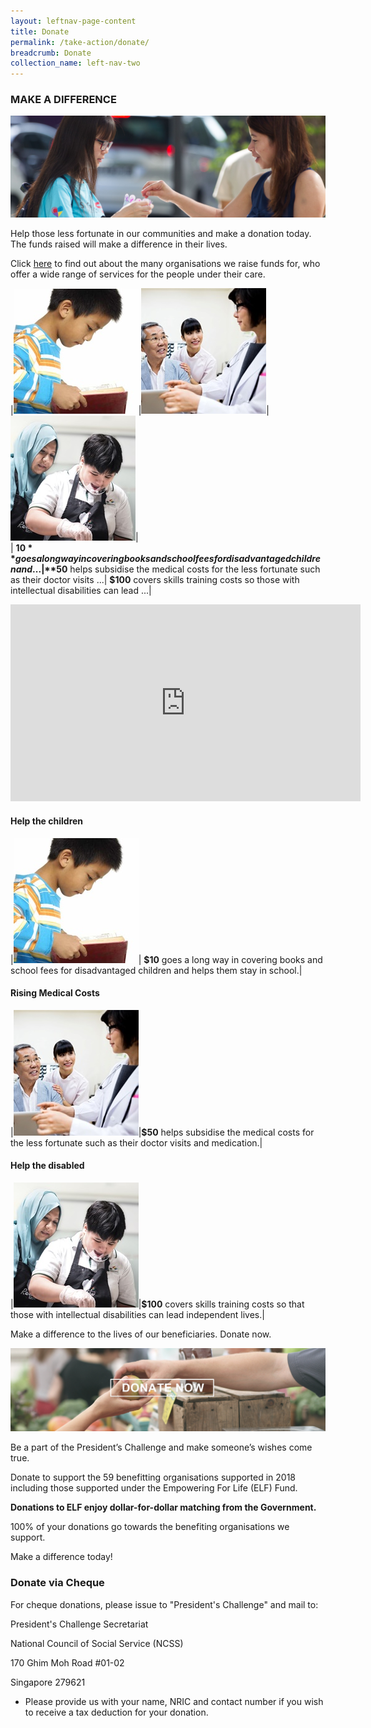 ```yaml
---
layout: leftnav-page-content
title: Donate
permalink: /take-action/donate/
breadcrumb: Donate
collection_name: left-nav-two
---
```


### MAKE A DIFFERENCE

![Donate Banner](/images/Donate-banner_1.jpg "Donate Banner")

Help those less fortunate in our communities and make a donation today. The funds raised will make a difference in their lives.

Click [here](/whowesupport.md) to find out about the many organisations we raise funds for, who offer a wide range of services for the people under their care.

|[![Donate Story 1](/images/Donate-Story1.jpg "Donate Story 1")](#help-the-children)|[![Donate Story 2](/images/person-seeing-doctor.jpg "Donate Story 2")](#rising-medical-costs)|[![Donate Story 3](/images/Donate-Story3.jpg "Donate Story 3")](#help-the-disabled)|  
| **$10** goes a long way in covering books and school fees for disadvantaged children and ...|**$50** helps subsidise the medical costs for the less fortunate such as their doctor visits ...| **$100** covers skills training costs so those with intellectual disabilities can lead ...|
 

<div class="bp-youtube">
      <iframe width="560" height="315" src="https://www.youtube.com/embed/TmRRl--HJ6k" frameborder="0" allow="autoplay; encrypted-media" allowfullscreen></iframe>
</div>

#### Help the children

|![Donate Story 1](/images/Donate-Story1.jpg "Donate Story 1")| **$10** goes a long way in covering books and school fees for disadvantaged children and helps them stay in school.| 

#### Rising Medical Costs

|![Donate Story 2](/images/person-seeing-doctor.jpg "Donate Story 2")|**$50** helps subsidise the medical costs for the less fortunate such as their doctor visits and medication.|

#### Help the disabled

|![Donate Story 3](/images/Donate-Story3.jpg "Donate Story 3")|**$100** covers skills training costs so that those with intellectual disabilities can lead independent lives.|



Make a difference to the lives of our beneficiaries.  Donate now.

[![Donate Now](/images/beneficiary1.jpg "Donate Now")](https://www.giving.sg/president-s-challenge)

Be a part of the President’s Challenge and make someone’s wishes come true.

Donate to support the 59 benefitting organisations supported in 2018 including those supported under the Empowering For Life (ELF) Fund. 

**Donations to ELF enjoy dollar-for-dollar matching from the Government.**

100% of your donations go towards the benefiting organisations we support. 

Make a difference today!



### Donate via Cheque

For cheque donations, please issue to "President's Challenge" and mail to:

President's Challenge Secretariat

National Council of Social Service (NCSS)

170 Ghim Moh Road #01-02

Singapore 279621
 
* Please provide us with your name, NRIC and contact number if you wish to receive a tax deduction for your donation.
